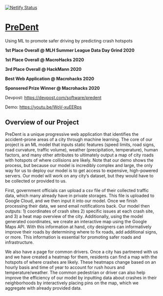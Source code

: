 [![Netlify Status](https://api.netlify.com/api/v1/badges/c0638b06-ddad-4e28-b0dc-3b8857938ee5/deploy-status)](https://app.netlify.com/sites/predent/deploys)

# [PreDent](https://predent.netlify.app/)

Using ML to promote safer driving by predicting crash hotspots

**1st Place Overall @ MLH Summer League Data Day Grind 2020**

**1st Place Overall @ MacroHacks 2020**

**3rd Place Overall @ HackMann 2020**

**Best Web Application @ Macrohacks 2020**

**Sponsered Prize Winner @ Macrohacks 2020**



Devpost: https://devpost.com/software/predent

Demo: https://youtu.be/WoV-xuEERps

## Overview of our Project

PreDent is a unique progressive web application that identifies the accident-prone areas of a city through machine learning. The core of our project is an ML model that inputs static features (speed limits, road signs, road curvature, traffic volume), weather (precipitation, temperature), human factors, and many other attributes to ultimately output a map of city roads with hotspots of where collisions are likely. Note that our demo shows the process, but because our model is incredibly complex and large, the only way for us to deploy our model is to get access to expensive, high-powered servers. Our model will work on any city’s dataset, but they would have to be collected or provided to us.

First, government officials can upload a csv file of their collected traffic data, which many already have in private storages. This file is uploaded to Google Cloud, and we then input it into our model. Once we finish processing their data, we send email notifications back. Our model then outputs: 1) coordinates of crash sites 2) specific issues at each crash site, and 3) a heat map overview of the city. Additionally, using the model generated coordinates, we create an interactive map using the Google Maps API. With this information at hand, city designers can informatively improve their roads by determining where to fix roads, add additional signs, or more. This information is essential for promoting safer roads and infrastructure. 

We also have a page for common drivers. Once a city has partnered with us and we have created a heatmap for them, residents can find a map with the hotspots of where crashes are likely. These heatmaps change based on an hourly basis and time of year to account for rush hours and temperature/weather.  The common pedestrian or driver can also help improve the efficiency of our model by inputting data about crashes in their neighborhoods by interactively placing pins on the map, which we aggregate with already provided data. 

